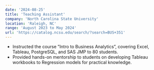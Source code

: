```yaml
---
date: '2024-08-25'
title: 'Teaching Assistant'
company: 'North Carolina State University'
location: 'Raleigh, NC'
range: 'August 2023 to May 2024'
url: 'https://catalog.ncsu.edu/search/?search=BUS+351'
---
```


- Instructed the course ”Intro to Business Analytics”, covering Excel, Tableau, PostgreSQL, and SAS JMP to 80 students.
- Provided hands-on mentorship to students on developing Tableau workbooks to Regression models for practical knowledge.
